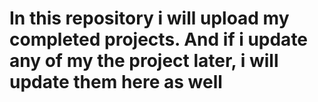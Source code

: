 <h1>In this repository i will upload my completed projects. And if i update any of my the project later, i will update them here as well</h1>
